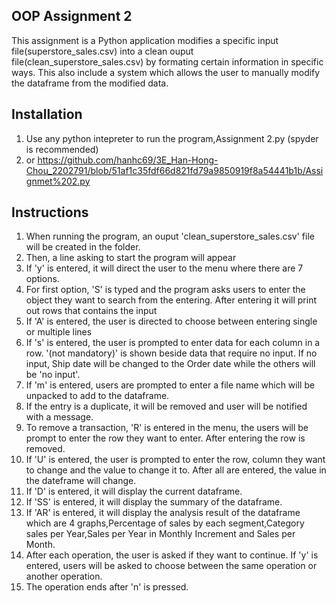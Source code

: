 ## OOP Assignment 2

This assignment is a Python application modifies a specific input file(superstore_sales.csv) into a clean ouput file(clean_superstore_sales.csv) by formating certain information in specific ways. This also include a system which allows the user to manually modify the dataframe from the modified data.

## Installation
1. Use any python intepreter to run the program,Assignment 2.py (spyder is recommended)
2. or https://github.com/hanhc69/3E_Han-Hong-Chou_2202791/blob/51af1c35fdf66d821fd79a9850919f8a54441b1b/Assignmet%202.py

## Instructions
1. When running the program, an ouput 'clean_superstore_sales.csv' file will be created in the folder.
2. Then, a line asking to start the program will appear
3. If 'y' is entered, it will direct the user to the menu where there are 7 options.
4. For first option, 'S' is typed and the program asks users to enter the object they want to search from the entering. After entering it will print out rows that contains the input
5. If 'A' is entered, the user is directed to choose between entering single or multiple lines
6. If 's' is entered, the user is prompted to enter data for each column in a row. '(not mandatory)' is shown beside data that require no input. If no input, Ship date will be changed to the Order date while the others will be 'no input'.
7. If 'm' is entered, users are prompted to enter a file name which will be unpacked to add to the dataframe.
8. If the entry is a duplicate, it will be removed and user will be notified with a message.
9. To remove a transaction, 'R' is entered in the menu, the users will be prompt to enter the row they want to enter. After entering the row is removed.
10. If 'U' is entered, the user is prompted to enter the row, column they want to change and the value to change it to. After all are entered, the value in the dateframe will change.
11.  If 'D' is entered, it will display the current dataframe.
12.  If 'SS' is entered, it will display the summary of the dataframe.
13.  If 'AR' is entered, it will display the analysis result of the dataframe which are 4 graphs,Percentage of sales by each segment,Category sales per Year,Sales per Year in Monthly Increment and Sales per Month.
14.  After each operation, the user is asked if they want to continue. If 'y' is entered, users will be asked to choose between the same operation or another operation.
15.  The operation ends after 'n' is pressed.     



